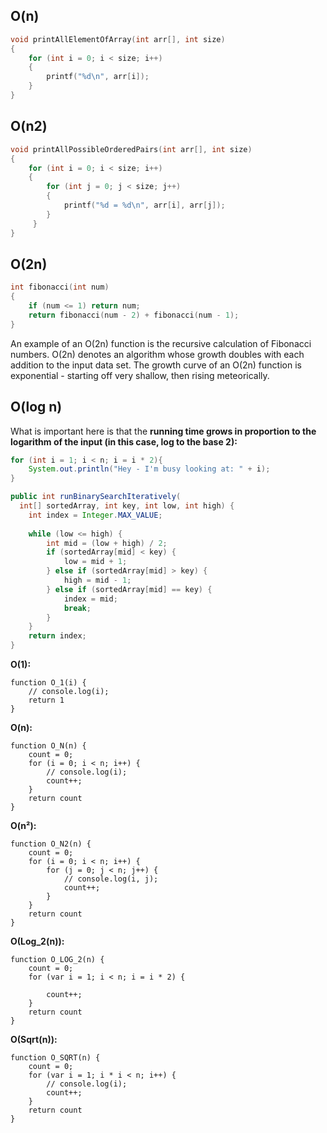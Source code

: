 ## O(n)
```c
void printAllElementOfArray(int arr[], int size)
{
    for (int i = 0; i < size; i++)
    {
        printf("%d\n", arr[i]);
    }
}
```
## O(n2)
```c
void printAllPossibleOrderedPairs(int arr[], int size)
{
    for (int i = 0; i < size; i++)
    {
        for (int j = 0; j < size; j++)
        {
            printf("%d = %d\n", arr[i], arr[j]);
        }
     }
}
```
## O(2n)

```c
int fibonacci(int num)
{
    if (num <= 1) return num;
    return fibonacci(num - 2) + fibonacci(num - 1);
}
```

An example of an O(2n) function is the recursive calculation of Fibonacci numbers. O(2n) denotes an algorithm whose growth doubles with each addition to the input data set. The growth curve of an O(2n) function is exponential - starting off very shallow, then rising meteorically.

## O(log n)
What is important here is that the **running time grows in proportion to the logarithm of the input (in this case, log to the base 2):**
```java
for (int i = 1; i < n; i = i * 2){
    System.out.println("Hey - I'm busy looking at: " + i);
}
```

```java
public int runBinarySearchIteratively(
  int[] sortedArray, int key, int low, int high) {
    int index = Integer.MAX_VALUE;
    
    while (low <= high) {
        int mid = (low + high) / 2;
        if (sortedArray[mid] < key) {
            low = mid + 1;
        } else if (sortedArray[mid] > key) {
            high = mid - 1;
        } else if (sortedArray[mid] == key) {
            index = mid;
            break;
        }
    }
    return index;
}
```
**O(1):**

```
function O_1(i) {
    // console.log(i);
    return 1
}
```

**O(n):**

```
function O_N(n) {
    count = 0;
    for (i = 0; i < n; i++) {
        // console.log(i);
        count++;
    }
    return count
}
```

**O(n²):**

```
function O_N2(n) {
    count = 0;
    for (i = 0; i < n; i++) {
        for (j = 0; j < n; j++) {
            // console.log(i, j);
            count++;
        }
    }
    return count
}
```

**O(Log\_2(n)):**

```
function O_LOG_2(n) {
    count = 0;
    for (var i = 1; i < n; i = i * 2) {

        count++;
    }
    return count
}
```

**O(Sqrt(n)):**

```
function O_SQRT(n) {
    count = 0;
    for (var i = 1; i * i < n; i++) {
        // console.log(i);
        count++;
    }
    return count
}
```